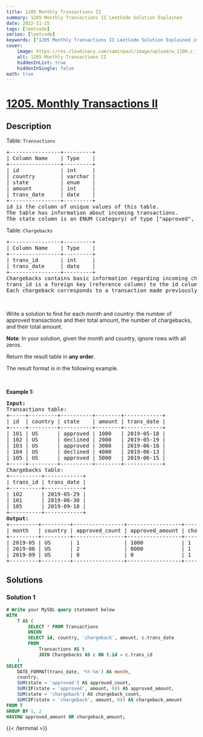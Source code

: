 ```yaml
---
title: 1205 Monthly Transactions II
summary: 1205 Monthly Transactions II LeetCode Solution Explained
date: 2022-11-25
tags: [leetcode]
series: [leetcode]
keywords: ["1205 Monthly Transactions II LeetCode Solution Explained in all languages", "1205 Monthly Transactions II", "LeetCode", "leetcode solution in Python3 C++ Java Go PHP Ruby Swift TypeScript Rust C# JavaScript C", "GeeksforGeeks", "InterviewBit", "Coding Ninjas", "HackerRank", "HackerEarth", "CodeChef", "TopCoder", "AlgoExpert", "freeCodeCamp", "Codeforces", "GitHub", "AtCoder", "Samir Paul"]
cover:
    image: https://res.cloudinary.com/samirpaul/image/upload/w_1100,c_fit,co_rgb:FFFFFF,l_text:Arial_75_bold:1205 Monthly Transactions II - Solution Explained/problem-solving.webp
    alt: 1205 Monthly Transactions II
    hiddenInList: true
    hiddenInSingle: false
math: true
---
```



# [1205. Monthly Transactions II](https://leetcode.com/problems/monthly-transactions-ii)


## Description

<p>Table: <code>Transactions</code></p>

<pre>
+----------------+---------+
| Column Name    | Type    |
+----------------+---------+
| id             | int     |
| country        | varchar |
| state          | enum    |
| amount         | int     |
| trans_date     | date    |
+----------------+---------+
id is the column of unique values of this table.
The table has information about incoming transactions.
The state column is an ENUM (category) of type [&quot;approved&quot;, &quot;declined&quot;].
</pre>

<p>Table: <code>Chargebacks</code></p>

<pre>
+----------------+---------+
| Column Name    | Type    |
+----------------+---------+
| trans_id       | int     |
| trans_date     | date    |
+----------------+---------+
Chargebacks contains basic information regarding incoming chargebacks from some transactions placed in Transactions table.
trans_id is a foreign key (reference column) to the id column of Transactions table.
Each chargeback corresponds to a transaction made previously even if they were not approved.</pre>

<p>&nbsp;</p>

<p>Write a solution to find for each month and country: the number of approved transactions and their total amount, the number of chargebacks, and their total amount.</p>

<p><strong>Note</strong>: In your solution, given the month and country, ignore rows with all zeros.</p>

<p>Return the result table in <strong>any order</strong>.</p>

<p>The result format is in the following example.</p>

<p>&nbsp;</p>
<p><strong class="example">Example 1:</strong></p>

<pre>
<strong>Input:</strong> 
Transactions table:
+-----+---------+----------+--------+------------+
| id  | country | state    | amount | trans_date |
+-----+---------+----------+--------+------------+
| 101 | US      | approved | 1000   | 2019-05-18 |
| 102 | US      | declined | 2000   | 2019-05-19 |
| 103 | US      | approved | 3000   | 2019-06-10 |
| 104 | US      | declined | 4000   | 2019-06-13 |
| 105 | US      | approved | 5000   | 2019-06-15 |
+-----+---------+----------+--------+------------+
Chargebacks table:
+----------+------------+
| trans_id | trans_date |
+----------+------------+
| 102      | 2019-05-29 |
| 101      | 2019-06-30 |
| 105      | 2019-09-18 |
+----------+------------+
<strong>Output:</strong> 
+---------+---------+----------------+-----------------+------------------+-------------------+
| month   | country | approved_count | approved_amount | chargeback_count | chargeback_amount |
+---------+---------+----------------+-----------------+------------------+-------------------+
| 2019-05 | US      | 1              | 1000            | 1                | 2000              |
| 2019-06 | US      | 2              | 8000            | 1                | 1000              |
| 2019-09 | US      | 0              | 0               | 1                | 5000              |
+---------+---------+----------------+-----------------+------------------+-------------------+
</pre>

## Solutions

### Solution 1

<!-- tabs:start -->

```sql
# Write your MySQL query statement below
WITH
    T AS (
        SELECT * FROM Transactions
        UNION
        SELECT id, country, 'chargeback', amount, c.trans_date
        FROM
            Transactions AS t
            JOIN Chargebacks AS c ON t.id = c.trans_id
    )
SELECT
    DATE_FORMAT(trans_date, '%Y-%m') AS month,
    country,
    SUM(state = 'approved') AS approved_count,
    SUM(IF(state = 'approved', amount, 0)) AS approved_amount,
    SUM(state = 'chargeback') AS chargeback_count,
    SUM(IF(state = 'chargeback', amount, 0)) AS chargeback_amount
FROM T
GROUP BY 1, 2
HAVING approved_amount OR chargeback_amount;
```
{{< /terminal >}}

<!-- tabs:end -->

<!-- end -->
